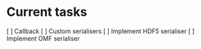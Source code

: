 # Current tasks
[ ] Callback
[ ] Custom serialisers
  [ ] Implement HDF5 serialiser
  [ ] Implement OMF serialiser
  